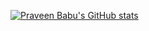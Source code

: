 [![Praveen Babu's GitHub stats](https://github-readme-stats.vercel.app/api?username=pbgithub003)](https://github.com/pbgithub003/github-readme-stats)
